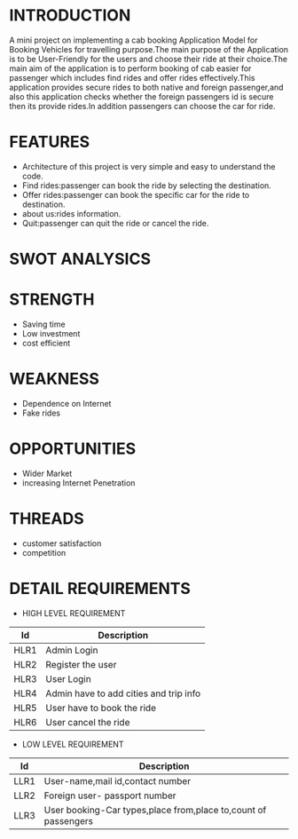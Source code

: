 # INTRODUCTION

A mini project on implementing a cab booking Application Model for Booking Vehicles for travelling purpose.The main purpose of the Application is to be User-Friendly for the users and choose their ride at their choice.The main aim of the application is to perform booking of cab easier for passenger which includes find rides and offer rides effectively.This application provides secure rides to both native and foreign passenger,and also this application checks whether the foreign passengers id is secure then its provide rides.In addition passengers can choose the car for ride.

# FEATURES

- Architecture of this project is very simple and easy to understand the code.
- Find rides:passenger can book the ride by selecting the destination.
- Offer rides:passenger can book the specific car for the ride to destination.
- about us:rides information.
- Quit:passenger can quit the ride or cancel the ride.

# SWOT ANALYSICS

# STRENGTH

- Saving time
- Low investment
- cost efficient

# WEAKNESS

- Dependence on Internet 
- Fake rides

# OPPORTUNITIES

- Wider Market 
- increasing Internet Penetration

# THREADS

- customer satisfaction
- competition

# DETAIL REQUIREMENTS

- HIGH LEVEL REQUIREMENT

| Id         | Description |
| -----------|-------------|
|HLR1| Admin Login | |
|HLR2| Register the user |
|HLR3| User Login |
|HLR4| Admin have to add cities and trip info|
|HLR5| User have to book the ride |
|HLR6| User cancel the ride|

- LOW LEVEL REQUIREMENT

|   Id       | Description |
| -----------|-------------|
|LLR1| User-name,mail id,contact number | |
|LLR2| Foreign user- passport number |
|LLR3| User booking-Car types,place from,place to,count of passengers |

